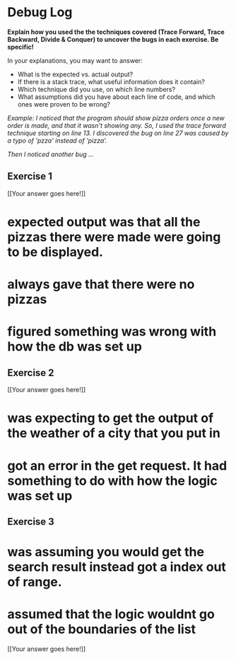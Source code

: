 # Debug Log

**Explain how you used the the techniques covered (Trace Forward, Trace Backward, Divide & Conquer) to uncover the bugs in each exercise. Be specific!**

In your explanations, you may want to answer:

- What is the expected vs. actual output?
- If there is a stack trace, what useful information does it contain?
- Which technique did you use, on which line numbers?
- What assumptions did you have about each line of code, and which ones were proven to be wrong?

_Example: I noticed that the program should show pizza orders once a new order is made, and that it wasn't showing any. So, I used the trace forward technique starting on line 13. I discovered the bug on line 27 was caused by a typo of 'pzza' instead of 'pizza'._

_Then I noticed another bug ..._

## Exercise 1

[[Your answer goes here!]]

# expected output was that all the pizzas there were made were going to be displayed.
# always gave that there were no pizzas
# figured something was wrong with how the db was set up

## Exercise 2

[[Your answer goes here!]]

# was expecting to get the output of the weather of a city that you put in
# got an error in the get request. It had something to do with how the logic was set up

## Exercise 3

# was assuming you would get the search result instead got a index out of range.
# assumed that the logic wouldnt go out of the boundaries of the list

[[Your answer goes here!]]
